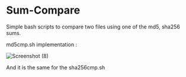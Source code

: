 # Sum-Compare
Simple bash scripts to compare two files using one of the md5, sha256 sums.


md5cmp.sh implementation :

![Screenshot (8)](https://github.com/SultanCYB/Sum-Compare/assets/107263975/2ef645b6-1250-4012-ac8b-0c5cef60dbf8)

And it is the same for the sha256cmp.sh
